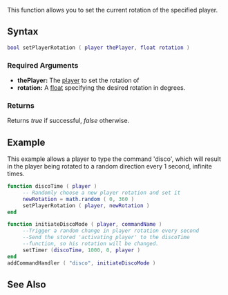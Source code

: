 This function allows you to set the current rotation of the specified player.

Syntax
------

``` lua
bool setPlayerRotation ( player thePlayer, float rotation )         
```

### Required Arguments

-   **thePlayer:** The [player](/docs/player.md "wikilink") to set the rotation of
-   **rotation:** A [float](/docs/float.md "wikilink") specifying the desired rotation in degrees.

### Returns

Returns *true* if successful, *false* otherwise.

Example
-------

This example allows a player to type the command 'disco', which will result in the player being rotated to a random direction every 1 second, infinite times.

``` lua
function discoTime ( player )
     -- Randomly choose a new player rotation and set it
     newRotation = math.random ( 0, 360 )
     setPlayerRotation ( player, newRotation )
end

function initiateDiscoMode ( player, commandName )
     --Trigger a random change in player rotation every second
     --Send the stored 'activating player' to the discoTime
     --function, so his rotation will be changed.
     setTimer (discoTime, 1000, 0, player )
end
addCommandHandler ( "disco", initiateDiscoMode )
```

See Also
--------
